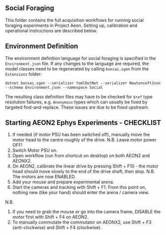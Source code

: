 ## Social Foraging

This folder contains the full acquisition workflows for running social foraging experiments in Project Aeon. Setting up, calibration and operational instructions are described below.

## Environment Definition

The environment definition language for social foraging is specified in the `Environment.json` file. If any changes to the language are required, the model classes need to be regenerated by calling `bonsai.sgen` from the `Extensions` folder:

```
dotnet bonsai.sgen --serializer YamlDotNet --serializer NewtonsoftJson --schema Environment.json --namespace Social
```

The resulting class definition files may have to be checked for `$ref` type resolution failures, e.g. `Anonymous` types which can usually be fixed by targeted find-and-replace. These issues are due to be fixed upstream.

## Starting AEON2 Ephys Experiments - CHECKLIST

1. If needed (if motor PSU has been switched off), manually move the motor head to the centre roughly of the drive. N.B. Leave motor power OFF! 
2. Switch Motor PSU on.
3. Open workflow (run from shortcut on desktop) on both AEON2 and AEONX2.
4. On AEON2, calibrate the linear drive by pressing Shift + F10 - the motor head should move slowly to the end of the drive shaft, then stop.
	N.B. The motors are now ENABLED.
5. Add your mouse and prepare experimental arena.
6. Start the cameras and tracking with Shift + F1. From this point on, nothing new (like your hand) should enter the arena / camera view.

N.B. 

1. If you need to grab the mouse or go into the camera frame, DISABLE the motor first with Shift + F4 on AEON2.
2. To manually commutate the commutator on AEONX2, use Shift + F3 (anti-clockwise) and Shift + F4 (clockwise).

